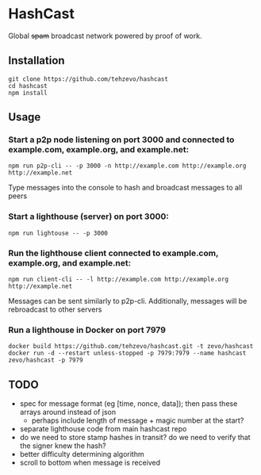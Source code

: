 # HashCast
Global ~~spam~~ broadcast network powered by proof of work.

## Installation
```
git clone https://github.com/tehzevo/hashcast
cd hashcast
npm install
```

## Usage

### Start a p2p node listening on port 3000 and connected to example.com, example.org, and example.net:
```
npm run p2p-cli -- -p 3000 -n http://example.com http://example.org http://example.net
```
Type messages into the console to hash and broadcast messages to all peers

### Start a lighthouse (server) on port 3000:
```
npm run lightouse -- -p 3000
```

### Run the lighthouse client connected to example.com, example.org, and example.net:
```
npm run client-cli -- -l http://example.com http://example.org http://example.net
```
Messages can be sent similarly to p2p-cli. Additionally, messages will be rebroadcast to other servers

### Run a lighthouse in Docker on port 7979
```
docker build https://github.com/tehzevo/hashcast.git -t zevo/hashcast
docker run -d --restart unless-stopped -p 7979:7979 --name hashcast zevo/hashcast -p 7979
```

## TODO
* spec for message format (eg [time, nonce, data]); then pass these arrays around instead of json
  * perhaps include length of message + magic number at the start?
* separate lighthouse code from main hashcast repo
* do we need to store stamp hashes in transit? do we need to verify that the signer knew the hash?
* better difficulty determining algorithm
* scroll to bottom when message is received
